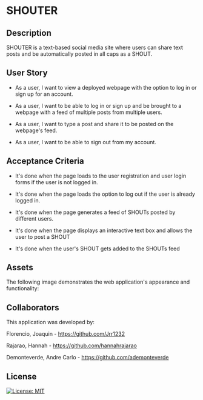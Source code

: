 # SHOUTER

## Description

SHOUTER is a text-based social media site where users can share text posts and be automatically posted in all caps as a SHOUT.

## User Story

* As a user, I want to view a deployed webpage with the option to log in or sign up for an account.

* As a user, I want to be able to log in or sign up and be brought to a webpage with a feed of multiple posts from multiple users.

* As a user, I want to type a post and share it to be posted on the webpage's feed.

* As a user, I want to be able to sign out from my account.

## Acceptance Criteria

* It's done when the page loads to the user registration and user login forms if the user is not logged in.

* It's done when the page loads the option to log out if the user is already logged in.

* It's done when the page generates a feed of SHOUTs posted by different users.

* It's done when the page displays an interactive text box and allows the user to post a SHOUT

* It's done when the user's SHOUT gets added to the SHOUTs feed

## Assets

The following image demonstrates the web application's appearance and functionality: 

## Collaborators

This application was developed by:

Florencio, Joaquin - https://github.com/Jrr1232

Rajarao, Hannah - https://github.com/hannahrajarao

Demonteverde, Andre Carlo - https://github.com/ademonteverde

## License

[![License: MIT](https://img.shields.io/badge/License-MIT-yellow.svg)](https://opensource.org/licenses/MIT)
